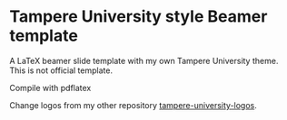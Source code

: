# Tampere University style Beamer template
A LaTeX beamer slide template with my own Tampere University theme. This is not official template.

Compile with pdflatex

Change logos from my other repository [tampere-university-logos](https://github.com/stenvala/tampere-university-logos).